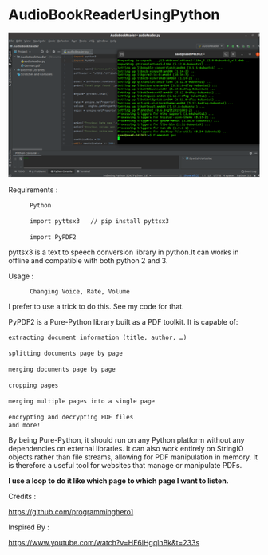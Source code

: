 # AudioBookReaderUsingPython

<img src =https://github.com/SaadAhmedSalim/AudioBookReaderUsingPython/blob/master/AudioBookReader/audioCode.png>

Requirements :

          Python
          
          import pyttsx3   // pip install pyttsx3
          
          import PyPDF2
          
pyttsx3 is a text to speech conversion library in python.It can works in offline and compatible with both
python 2 and 3.

Usage :
      
          Changing Voice, Rate, Volume 
      
I prefer to use a trick to do this. See my code for that.



PyPDF2 is a Pure-Python library built as a PDF toolkit. It is capable of:

    extracting document information (title, author, …)
    
    splitting documents page by page
    
    merging documents page by page
    
    cropping pages
    
    merging multiple pages into a single page
    
    encrypting and decrypting PDF files
    and more!

By being Pure-Python, it should run on any Python platform without any dependencies on external libraries. It can also work entirely on StringIO objects rather than file streams, allowing for PDF manipulation in memory. It is therefore a useful tool for websites that manage or manipulate PDFs.

<b>I use a loop to do it like which page to which page I want to listen.</b>


Credits :

https://github.com/programminghero1

Inspired By :

https://www.youtube.com/watch?v=HE6iHgqlnBk&t=233s
